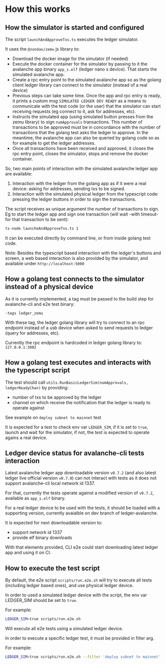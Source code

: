 # How this works

## How the simulator is started and configured

The script `launchAndApproveTxs.ts` executes the ledger simulator.

It uses the `@zondax/zemu` js library to:

- Download the docker image for the simulator (if needed)
- Execute the docker container for the simulator by passing to it the avalanche app binary `app_s.elf` (ledger nano s device). That starts the simulated avalanche app.
- Create a rpc entry point to the simulated avalanche app so as the golang client ledger library can connect to the simulator (instead of a real device)
- Previous steps can take some time. Once the app and rpc entry is ready, it prints a custom msg `SIMULATED LEDGER DEV READY` as a means to communicate 
  with the test code (or the user) that the simulator can start receiving requests (eg connect to it, ask for addresses, etc).
- Instructs the simulated app (using simulated button presses from the zemu library) to sign `numApprovals` transactions. This number of transactions
  to be approved must be in concordance with the number of transactions that the golang test asks the ledger to approve. In the meantime, the avalanche app
  can also be queried by golang code so as for example to get the ledger addresses.
- Once all transactions have been received and approved, it closes the rpc entry point, closes the simulator, stops and remove the docker container.

So, two main points of interaction with the simulated avalanche ledger app are available:

1. Interaction with the ledger from the golang app as if it were a real device: asking for addresses, sending txs to be signed.
2. Interaction with the simulated physical ledger from the typescript code: pressing the ledger buttons in order to sign the transactions.

The script receives as unique argument the number of transactions to sign. Eg to start the ledger app and sign one transaction (will wait -with timeout- for
that transaction to be sent):

```bash
ts-node launcheAndApproveTxs.ts 1
```

It can be executed directly by command line, or from inside golang test code.

Note: Besides the typescript based interaction with the ledger's buttons and screen, a web based interaction is also
provided by the simulator, and available under `http://localhost:5000`

## How a golang test connects to the simulator instead of a physical device

As it is currently implemented, a tag must be passed to the build step for avalanche-cli and e2e test binary:

```
-tags ledger_zemu
```

With these tag, the ledger golang library will try to connect to an rpc endpoint instead of a usb device 
when asked to send requests to ledger (query for addresses, etc).

Currently the rpc endpoint is hardcoded in ledger golang library to: `127.0.0.1:3002`

## How a golang test executes and interacts with the typescript script

The test should call `utils.RunBasicLedgerSim(numApprovals, ledgerReadyChan)` by providing:

- number of txs to be approved by the ledger
- channel on which receive the notification that the ledger is ready to operate against

See example on `deploy subnet to mainnet` test

It is expected for a test to check env var `LEDGER_SIM`, if it is set to `true`, launch and wait for
the simulator, if not, the test is expected to operate agains a real device.

## Ledger device status for avalanche-cli tests interaction

Latest avalanche ledger app downloadable version `v0.7.2` (and also latest ledger live official version `v0.7.0`) can not interact with tests
as it does not support avalanche-cli local network id 1337.

For that, currently the tests operate against a modified version of `v0.7.2`, available as `app_s.elf` binary.

For a real ledger device to be used with the tests, it should be loaded with a supporting version, currently avaialble on dev branch of ledger-avalanche.

It is expected for next downloadable version to:

- support network id 1337
- provide elf binary downloads

With that elements provided, CLI e2e could start downloading latest ledger app and using it on CI.

## How to execute the test script

By default, the e2e script `scripts/run.e2e.sh` will try to execute all tests (including ledger based ones),
and use physical ledger device.

In order to used a simulated ledger device with the script, the env var LEDGER_SIM should be set to `true`.

For example:

```bash
LEDGER_SIM=true scripts/run.e2e.sh
```

Will execute all e2e tests using a simulated ledger device.

In order to execute a specific ledger test, it must be provided in filter arg.

For example:

```bash
LEDGER_SIM=true scripts/run.e2e.sh --filter 'deploy subnet to mainnet'
```

